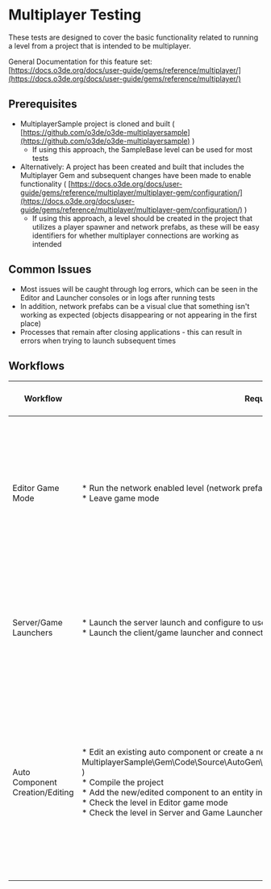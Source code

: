 # Multiplayer Testing

These tests are designed to cover the basic functionality related to running a level from a project that is intended to be multiplayer.

General Documentation for this feature set: [https://docs.o3de.org/docs/user-guide/gems/reference/multiplayer/](https://docs.o3de.org/docs/user-guide/gems/reference/multiplayer/)

## Prerequisites

*   MultiplayerSample project is cloned and built ( [https://github.com/o3de/o3de-multiplayersample](https://github.com/o3de/o3de-multiplayersample) )
    *   If using this approach, the SampleBase level can be used for most tests
*   Alternatively: A project has been created and built that includes the Multiplayer Gem and subsequent changes have been made to enable functionality ( [https://docs.o3de.org/docs/user-guide/gems/reference/multiplayer/multiplayer-gem/configuration/](https://docs.o3de.org/docs/user-guide/gems/reference/multiplayer/multiplayer-gem/configuration/) )
    *   If using this approach, a level should be created in the project that utilizes a player spawner and network prefabs, as these will be easy identifiers for whether multiplayer connections are working as intended

## Common Issues

*   Most issues will be caught through log errors, which can be seen in the Editor and Launcher consoles or in logs after running tests
*   In addition, network prefabs can be a visual clue that something isn't working as expected (objects disappearing or not appearing in the first place)
*   Processes that remain after closing applications - this can result in errors when trying to launch subsequent times

## Workflows

| Workflow                        | Requests                                                                                                                                                                                                                                                                                                                                                    | What To Watch Out For                                                                                                                                                                   |
|---------------------------------|-------------------------------------------------------------------------------------------------------------------------------------------------------------------------------------------------------------------------------------------------------------------------------------------------------------------------------------------------------------|-----------------------------------------------------------------------------------------------------------------------------------------------------------------------------------------|
| Editor Game Mode                | *   Run the network enabled level (network prefabs, spawners, etc.) in game mode in Editor<br>*   Leave game mode                                                                                                                                                                                                                                           | *   Network player prefabs are never spawned<br>*   Error logs in Editor Console<br>*   Connection drops<br>*   Server process doesn't shut down                                        |
| Server/Game Launchers           | *   Launch the server launch and configure to use the network enabled level<br>*   Launch the client/game launcher and connect to the server                                                                                                                                                                                                                | *   Network player prefabs are never spawned<br>*   Error logs in either console (~)<br>*   Connection drops                                                                            |
| Auto Component Creation/Editing | *   Edit an existing auto component or create a new one (existing example: MultiplayerSample\\Gem\\Code\\Source\\AutoGen\\NetworkHealthComponent.AutoComponent.xml )<br>*   Compile the project<br>*   Add the new/edited component to an entity in the level<br>*   Check the level in Editor game mode<br>*   Check the level in Server and Game Launcher | *   Compile errors that don't seem to result from user error<br>*   Component doesn't display in Component List in Editor<br>*   Error logs in Editor, Server or Game Launcher consoles |
